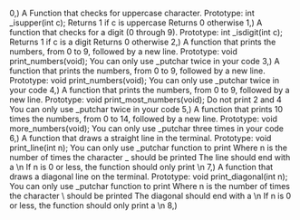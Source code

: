 0,) A Function that checks for uppercase character.
	Prototype: int _isupper(int c);
	Returns 1 if c is uppercase
	Returns 0 otherwise
1,) A function that checks for a digit (0 through 9).
	Prototype: int _isdigit(int c);
	Returns 1 if c is a digit
	Returns 0 otherwise
2,) A function that prints the numbers, from 0 to 9, followed by a new line.
	Prototype: void print_numbers(void);
	You can only use _putchar twice in your code
3,) A function that prints the numbers, from 0 to 9, followed by a new line.
	Prototype: void print_numbers(void);
	You can only use _putchar twice in your code
4,) A function that prints the numbers, from 0 to 9, followed by a new line.
	Prototype: void print_most_numbers(void);
	Do not print 2 and 4
	You can only use _putchar twice in your code 
5,) A function that prints 10 times the numbers, from 0 to 14, followed by a new line.
	Prototype: void more_numbers(void);
	You can only use _putchar three times in your code
6,) A function that draws a straight line in the terminal.
	Prototype: void print_line(int n);
	You can only use _putchar function to print
	Where n is the number of times the character _ should be printed
	The line should end with a \n
	If n is 0 or less, the function should only print \n 
7,) A function that draws a diagonal line on the terminal.
	Prototype: void print_diagonal(int n);
	You can only use _putchar function to print
	Where n is the number of times the character \ should be printed
	The diagonal should end with a \n
	If n is 0 or less, the function should only print a \n 
8,)

